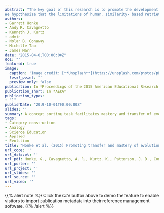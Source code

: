 ```yaml
---
abstract: "The key goal of this research is to promote the development of accessible and transferrable conceptual knowledge.
We hypothesize that the limitations of human, similarity- based retrieval can be overcome by focusing on teaching scientific principles as categories (Gentner & Kurtz, 2005; Bernardo, 1994; Blessing & Ross, 1996; Cummins, 1992). This paper reports on findings from two classroom experiments focused on a well-studied psychological task known as category construction (Imai & Garner, 1965, 1968; Medin, Wattenmaker, & Hampson, 1987). Historically, category construction techniques have been used as a means of assessing individuals’ knowledge after a learning activity (as opposed to using category construction for learning). Here we investigate the effectiveness of category construction as a tool for promoting individuals’ mastery of complex concepts and their ability to apply this knowledge in distinct domains."
authors:
- Garrett Honke
- Andy R. Cavagnetto
- Kenneth J. Kurtz
- admin
- Nolan B. Conaway
- Michelle Tao
- James Marr
date: "2015-04-01T00:00:00Z"
doi: ""
featured: true
image:
  caption: 'Image credit: [**Unsplash**](https://unsplash.com/photos/pLCdAaMFLTE)'
  focal_point: ""
  preview_only: false
publication: In *Proceedings of the 2015 American Educational Research Association Annual Conference*
publication_short: In *AERA*
publication_types:
- "1"
publishDate: "2019-10-01T00:00:00Z"
slides: ''
summary: A concept sorting task facilitates mastery and transfer of evolution concepts in 7th grade science.
tags:
- Category construction
- Analogy
- Science Education
- Applied
- Evolution
title: "Honke et al. (2015) Promoting transfer and mastery of evolution concepts with category construction"
url_code: ''
url_dataset: ''
url_pdf: Honke, G., Cavagnetto, A. R., Kurtz, K., Patterson, J. D., Conaway, N. B., Tao, Y., & Marr, J. C. (2015). Promoting transfer and mastery of evolution concepts with category construction.pdf
url_poster: ''
url_project: ''
url_slides: ''
url_source: ''
url_video: ''
---
```


{{% alert note %}}
Click the *Cite* button above to demo the feature to enable visitors to import publication metadata into their reference management software.
{{% /alert %}}

<!-- {{% alert note %}} -->
<!-- Click the *Slides* button above to demo Academic's Markdown slides feature. -->
<!-- {{% /alert %}} -->

<!-- Supplementary notes can be added here, including [code and math](https://sourcethemes.com/academic/docs/writing-markdown-latex/). -->

